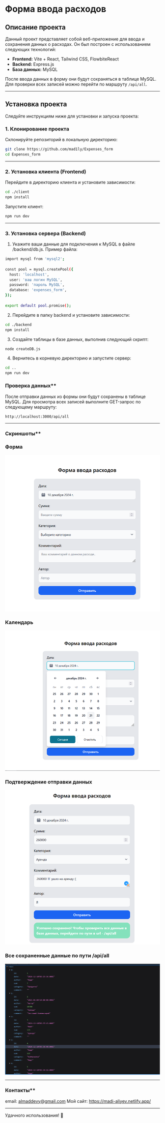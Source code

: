# Форма ввода расходов

## Описание проекта

Данный проект представляет собой веб-приложение для ввода и сохранения данных о расходах. Он был построен с использованием следующих технологий:

- **Frontend:** Vite + React, Tailwind CSS, FlowbiteReact
- **Backend:** Express.js
- **База данных:** MySQL

После ввода данных в форму они будут сохраняться в таблице MySQL. Для проверки всех записей можно перейти по маршруту `/api/all`.

---

## Установка проекта

Следуйте инструкциям ниже для установки и запуска проекта:

### **1. Клонирование проекта**
Склонируйте репозиторий в локальную директорию:
```bash
git clone https://github.com/mad1ly/Expenses_form
cd Expenses_form
```
---

### **2. Установка клиента (Frontend)**

Перейдите в директорию клиента и установите зависимости:
```bash
cd ./client
npm install
```

Запустите клиент:
```bash
npm run dev
```

---

### **3. Установка сервера (Backend)**

1. Укажите ваши данные для подключения к MySQL в файле /backend/db.js. Пример файла:
```bash
import mysql from 'mysql2';

const pool = mysql.createPool({
  host: 'localhost',
  user: 'ваш логин MySQL',
  password: 'пароль MySQL',
  database: 'expenses_form',
});

export default pool.promise();
```

2. Перейдите в папку backend и установите зависимости:
```bash
cd ./backend
npm install
```

3. Создайте таблицы в базе данных, выполнив следующий скрипт:
```bash
node createDB.js
```

4. Вернитесь в корневую директорию и запустите сервер:
```bash
cd ..
npm run dev
```

### Проверка данных**
После отправки данных из формы они будут сохранены в таблице MySQL. Для просмотра всех записей выполните GET-запрос по следующему маршруту:
```bash
http://localhost:3000/api/all
```

---

### Скриншоты**

### Форма
![Изображение формы ввода расходов](./screenshots/form1.png)

### Календарь
![Изображение формы ввода расходов](./screenshots/form2.png)

### Подтверждение отправки данных
![Изображение формы ввода расходов](./screenshots/form3.png)

### Все сохраненные данные по пути /api/all
![Изображение формы ввода расходов](./screenshots/form4.png)

---

### Контакты**

email: almaddevy@gmail.com
Мой сайт: https://madi-aliyev.netlify.app/

---

Удачного использования! 🎉
